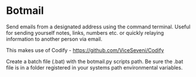 # Botmail
Send emails from a designated address using the command terminal. Useful for sending yourself notes, links, numbers etc. or quickly relaying information to another person via email.

This makes use of Codify - https://github.com/ViceSeveni/Codify

Create a batch file (.bat) with the botmail.py scripts path. Be sure the .bat file is in a folder registered in your systems path environmental variables.
